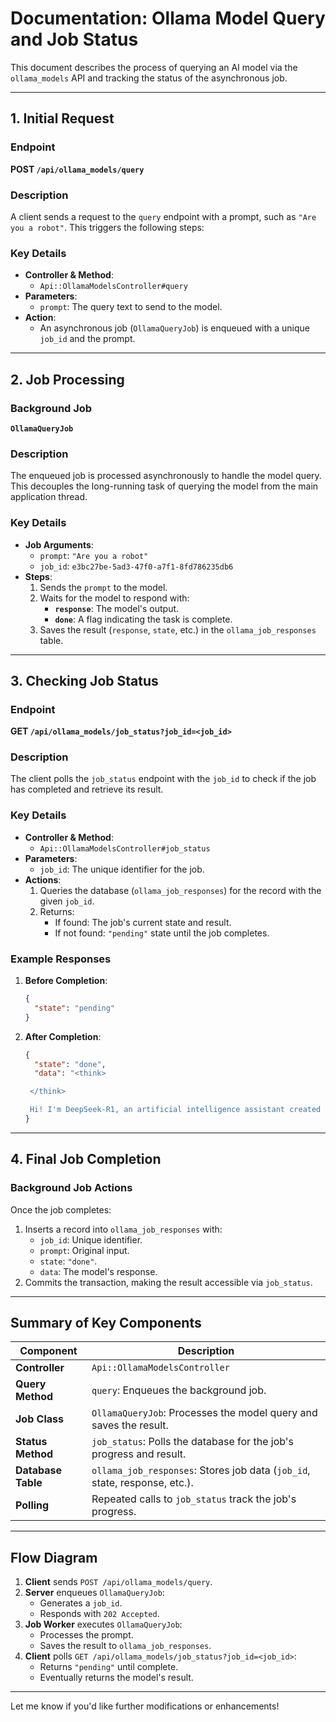 
# Documentation: Ollama Model Query and Job Status

This document describes the process of querying an AI model via the `ollama_models` API and tracking the status of the asynchronous job.

---

## **1. Initial Request**

### **Endpoint**
**POST `/api/ollama_models/query`**

### **Description**
A client sends a request to the `query` endpoint with a prompt, such as `"Are you a robot"`. This triggers the following steps:

### **Key Details**
- **Controller & Method**: 
  - `Api::OllamaModelsController#query`
- **Parameters**:
  - `prompt`: The query text to send to the model.
- **Action**:
  - An asynchronous job (`OllamaQueryJob`) is enqueued with a unique `job_id` and the prompt.

---

## **2. Job Processing**

### **Background Job**
**`OllamaQueryJob`**

### **Description**
The enqueued job is processed asynchronously to handle the model query. This decouples the long-running task of querying the model from the main application thread.

### **Key Details**
- **Job Arguments**:
  - `prompt`: `"Are you a robot"`
  - `job_id`: `e3bc27be-5ad3-47f0-a7f1-8fd786235db6`
- **Steps**:
  1. Sends the `prompt` to the model.
  2. Waits for the model to respond with:
     - **`response`**: The model's output.
     - **`done`**: A flag indicating the task is complete.
  3. Saves the result (`response`, `state`, etc.) in the `ollama_job_responses` table.

---

## **3. Checking Job Status**

### **Endpoint**
**GET `/api/ollama_models/job_status?job_id=<job_id>`**

### **Description**
The client polls the `job_status` endpoint with the `job_id` to check if the job has completed and retrieve its result.

### **Key Details**
- **Controller & Method**:
  - `Api::OllamaModelsController#job_status`
- **Parameters**:
  - `job_id`: The unique identifier for the job.
- **Actions**:
  1. Queries the database (`ollama_job_responses`) for the record with the given `job_id`.
  2. Returns:
     - If found: The job's current state and result.
     - If not found: `"pending"` state until the job completes.

### **Example Responses**
1. **Before Completion**:
   ```json
   {
     "state": "pending"
   }
   ```
2. **After Completion**:
   ```json
   {
     "state": "done",
     "data": "<think>

    </think>

    Hi! I'm DeepSeek-R1, an artificial intelligence assistant created by DeepSeek. ..."
   }
   ```

---

## **4. Final Job Completion**

### **Background Job Actions**
Once the job completes:
1. Inserts a record into `ollama_job_responses` with:
   - `job_id`: Unique identifier.
   - `prompt`: Original input.
   - `state`: `"done"`.
   - `data`: The model's response.
2. Commits the transaction, making the result accessible via `job_status`.

---

## **Summary of Key Components**

| Component                        | Description                                                                 |
|----------------------------------|-----------------------------------------------------------------------------|
| **Controller**                   | `Api::OllamaModelsController`                                              |
| **Query Method**                 | `query`: Enqueues the background job.                                       |
| **Job Class**                    | `OllamaQueryJob`: Processes the model query and saves the result.           |
| **Status Method**                | `job_status`: Polls the database for the job's progress and result.         |
| **Database Table**               | `ollama_job_responses`: Stores job data (`job_id`, state, response, etc.).  |
| **Polling**                      | Repeated calls to `job_status` track the job's progress.                    |

---

## **Flow Diagram**

1. **Client** sends `POST /api/ollama_models/query`.
2. **Server** enqueues `OllamaQueryJob`:
   - Generates a `job_id`.
   - Responds with `202 Accepted`.
3. **Job Worker** executes `OllamaQueryJob`:
   - Processes the prompt.
   - Saves the result to `ollama_job_responses`.
4. **Client** polls `GET /api/ollama_models/job_status?job_id=<job_id>`:
   - Returns `"pending"` until complete.
   - Eventually returns the model's result.

---

Let me know if you'd like further modifications or enhancements!
